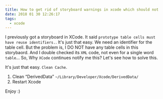 ```yaml
---
title: How to get rid of storyboard warnings in xcode which should not be there
date: 2018 01 30 12:26:17
tags:
  - xcode
---
```


I previously got a storyboard in XCode. It said `prototype table cells must have reuse identifiers.`. It's just that easy. We need an identifier for the table cell. But the problem is, I DO NOT have any table cells in this storybaord. And I double checked its `XML` code, not even for a single word `table`... So, Why `XCode` continues notify me this? Let's see how to solve this.

<!--more-->

It's just that easy. `Clean Cache`.

1. Clean “DerivedData”  `~/Library/Developer/Xcode/DerivedData/`
2. Restart Xcode

Enjoy :)
